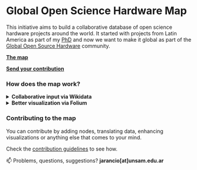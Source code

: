 # Global Open Science Hardware Map

This initiative aims to build a collaborative database of open science hardware projects around the world. It started with projects from Latin America as part of my [PhD](https://github.com/thessaly/phd/) and now we want to make it global as part of the [Global Open Source Hardware](https://openhardware.science) community. 

[**The map**](http://thessaly.pythonanywhere.com)   

[**Send your contribution**](CONTRIBUTING.md)


### How does the map work?

<details><summary><b>Collaborative input via Wikidata</b></summary>
<p>
The map database is in Wikidata, although some items are missing geographic coordinates (that's work in progress). Contributions can be easily added to Wikidata through a form (see contribution guidelines in this repo).

[List of projects in Wikidata](https://query.wikidata.org/#SELECT%20DISTINCT%20%3Fitem%20%3FitemLabel%20%3FinstanceOfLabel%20%3FfieldLabel%20%3Furl%20%3Fcoords%0AWHERE%20%7B%0A%20%20%3Fitem%20wdt%3AP361%20wd%3AQ62391989%3B%0A%0A%20%20OPTIONAL%7B%3Fitem%20wdt%3AP856%20%3Furl%3B%0A%20%20%20%20%20%20%20%20%20%20%20%20%20%20%20%20%20wdt%3AP31%20%3FinstanceOf%3B%0A%20%20%20%20%20%20%20%20%20%20wdt%3AP101%20%3Ffield%3B%0A%20%20%20%20%20%20%20%20%20%20%20%20%20%20%20%20%20wdt%3AP625%20%3Fcoords.%7D%0A%20%20%20%20%20%20%20%20%0A%20%20%20%20%20%20%20%20%0A%20%20SERVICE%20wikibase%3Alabel%20%7B%20bd%3AserviceParam%20wikibase%3Alanguage%20%22%5BAUTO_LANGUAGE%5D%2Cen%2Ces%22.%20%7D%0A%7D)     

The benefits I see from this approach are:    
- Anyone can contribute;
- Map is updated everytime you visit it;
- Easy to link with other sources of data (wikipedia articles, github repos, journal articles);
- Engagement with the bigger wikimedia community
</details>

<details><summary><b>Better visualization via Folium</b></summary>

I see two problems having the map only in Wikidata:

- There is a small possibility of vandalism
- The map looks horrible

That's why I keep a periodic [backup](goshdata.csv) of the database in this same repo, which is displayed as a pretty map via a simple [python script](https://github.com/thessaly/GOSHMap/blob/master/goshmap.py). This is the "official" map.
</details>


### Contributing to the map

You can contribute by adding nodes, translating data, enhancing visualizations or anything else that comes to your mind.

Check the [contribution guidelines](CONTRIBUTING.md) to see how.


:mailbox: Problems, questions, suggestions? **jarancio[at]unsam.edu.ar**
